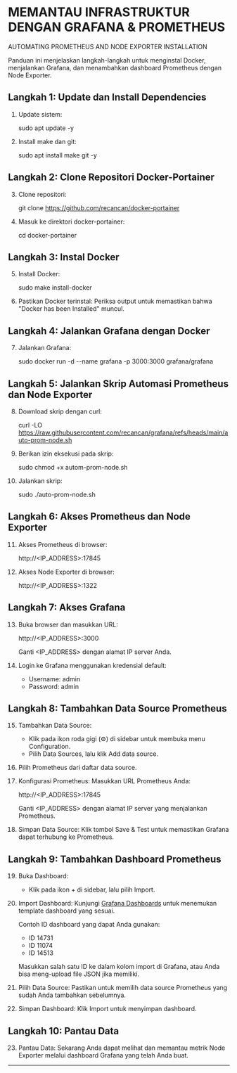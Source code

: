# MEMANTAU INFRASTRUKTUR DENGAN GRAFANA & PROMETHEUS
AUTOMATING PROMETHEUS AND NODE EXPORTER INSTALLATION

Panduan ini menjelaskan langkah-langkah untuk menginstal Docker, menjalankan Grafana, dan menambahkan dashboard Prometheus dengan Node Exporter.

## Langkah 1: Update dan Install Dependencies

1. Update sistem:
   
   sudo apt update -y
   

2. Install make dan git:
   
   sudo apt install make git -y
   

## Langkah 2: Clone Repositori Docker-Portainer

3. Clone repositori:
   
   git clone https://github.com/recancan/docker-portainer
   

4. Masuk ke direktori docker-portainer:
   
   cd docker-portainer
   

## Langkah 3: Instal Docker

5. Install Docker:
   
   sudo make install-docker
   

6. Pastikan Docker terinstal:
   Periksa output untuk memastikan bahwa "Docker has been Installed" muncul.

## Langkah 4: Jalankan Grafana dengan Docker

7. Jalankan Grafana:
   
   sudo docker run -d --name grafana -p 3000:3000 grafana/grafana
   

## Langkah 5: Jalankan Skrip Automasi Prometheus dan Node Exporter

8. Download skrip dengan curl:
   
   curl -LO https://raw.githubusercontent.com/recancan/grafana/refs/heads/main/auto-prom-node.sh
   


9. Berikan izin eksekusi pada skrip:
   
   sudo chmod +x autom-prom-node.sh
   

10. Jalankan skrip:
    
    sudo ./auto-prom-node.sh
    

## Langkah 6: Akses Prometheus dan Node Exporter

11. Akses Prometheus di browser:
    
    http://<IP_ADDRESS>:17845
    

12. Akses Node Exporter di browser:
    
    http://<IP_ADDRESS>:1322
    

## Langkah 7: Akses Grafana

13. Buka browser dan masukkan URL:
    
    http://<IP_ADDRESS>:3000
    
    Ganti <IP_ADDRESS> dengan alamat IP server Anda.

14. Login ke Grafana menggunakan kredensial default:
    - Username: admin
    - Password: admin

## Langkah 8: Tambahkan Data Source Prometheus

15. Tambahkan Data Source:
    - Klik pada ikon roda gigi (⚙) di sidebar untuk membuka menu Configuration.
    - Pilih Data Sources, lalu klik Add data source.

16. Pilih Prometheus dari daftar data source.

17. Konfigurasi Prometheus:
    Masukkan URL Prometheus Anda:
    
    http://<IP_ADDRESS>:17845
    
    Ganti <IP_ADDRESS> dengan alamat IP server yang menjalankan Prometheus.

18. Simpan Data Source:
    Klik tombol Save & Test untuk memastikan Grafana dapat terhubung ke Prometheus.

## Langkah 9: Tambahkan Dashboard Prometheus

19. Buka Dashboard:
    - Klik pada ikon + di sidebar, lalu pilih Import.

20. Import Dashboard:
    Kunjungi [Grafana Dashboards](https://grafana.com/grafana/dashboards/?collector=nodeexporter&search=linux) untuk menemukan template dashboard yang sesuai. 

    Contoh ID dashboard yang dapat Anda gunakan:
    - ID 14731
    - ID 11074
    - ID 14513

    Masukkan salah satu ID ke dalam kolom import di Grafana, atau Anda bisa meng-upload file JSON jika memiliki.

22. Pilih Data Source:
    Pastikan untuk memilih data source Prometheus yang sudah Anda tambahkan sebelumnya.

23. Simpan Dashboard:
    Klik Import untuk menyimpan dashboard.

## Langkah 10: Pantau Data

23. Pantau Data:
    Sekarang Anda dapat melihat dan memantau metrik Node Exporter melalui dashboard Grafana yang telah Anda buat.

---
